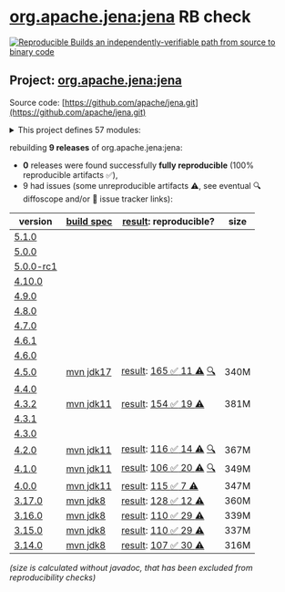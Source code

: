 [org.apache.jena:jena](https://central.sonatype.com/artifact/org.apache.jena/jena/versions) RB check
=======

[![Reproducible Builds](https://reproducible-builds.org/images/logos/rb.svg) an independently-verifiable path from source to binary code](https://reproducible-builds.org/)

## Project: [org.apache.jena:jena](https://central.sonatype.com/artifact/org.apache.jena/jena/versions)

Source code: [https://github.com/apache/jena.git](https://github.com/apache/jena.git)

<details><summary>This project defines 57 modules:</summary>

* [org.apache.jena:apache-jena](https://central.sonatype.com/artifact/org.apache.jena/apache-jena/4.5.0)
* [org.apache.jena:apache-jena-fuseki](https://central.sonatype.com/artifact/org.apache.jena/apache-jena-fuseki/4.5.0)
* [org.apache.jena:apache-jena-libs](https://central.sonatype.com/artifact/org.apache.jena/apache-jena-libs/4.5.0)
* [org.apache.jena:apache-jena-osgi](https://central.sonatype.com/artifact/org.apache.jena/apache-jena-osgi/4.5.0)
* [org.apache.jena:jena](https://central.sonatype.com/artifact/org.apache.jena/jena/4.5.0)
* [org.apache.jena:jena-arq](https://central.sonatype.com/artifact/org.apache.jena/jena-arq/4.5.0)
* [org.apache.jena:jena-base](https://central.sonatype.com/artifact/org.apache.jena/jena-base/4.5.0)
* [org.apache.jena:jena-cmds](https://central.sonatype.com/artifact/org.apache.jena/jena-cmds/4.5.0)
* [org.apache.jena:jena-commonsrdf](https://central.sonatype.com/artifact/org.apache.jena/jena-commonsrdf/4.5.0)
* [org.apache.jena:jena-core](https://central.sonatype.com/artifact/org.apache.jena/jena-core/4.5.0)
* [org.apache.jena:jena-db](https://central.sonatype.com/artifact/org.apache.jena/jena-db/4.5.0)
* [org.apache.jena:jena-dboe-base](https://central.sonatype.com/artifact/org.apache.jena/jena-dboe-base/4.5.0)
* [org.apache.jena:jena-dboe-index](https://central.sonatype.com/artifact/org.apache.jena/jena-dboe-index/4.5.0)
* [org.apache.jena:jena-dboe-index-test](https://central.sonatype.com/artifact/org.apache.jena/jena-dboe-index-test/4.5.0)
* [org.apache.jena:jena-dboe-storage](https://central.sonatype.com/artifact/org.apache.jena/jena-dboe-storage/4.5.0)
* [org.apache.jena:jena-dboe-trans-data](https://central.sonatype.com/artifact/org.apache.jena/jena-dboe-trans-data/4.5.0)
* [org.apache.jena:jena-dboe-transaction](https://central.sonatype.com/artifact/org.apache.jena/jena-dboe-transaction/4.5.0)
* [org.apache.jena:jena-elephas](https://central.sonatype.com/artifact/org.apache.jena/jena-elephas/4.5.0)
* [org.apache.jena:jena-elephas-common](https://central.sonatype.com/artifact/org.apache.jena/jena-elephas-common/4.5.0)
* [org.apache.jena:jena-elephas-io](https://central.sonatype.com/artifact/org.apache.jena/jena-elephas-io/4.5.0)
* [org.apache.jena:jena-elephas-mapreduce](https://central.sonatype.com/artifact/org.apache.jena/jena-elephas-mapreduce/4.5.0)
* [org.apache.jena:jena-elephas-stats](https://central.sonatype.com/artifact/org.apache.jena/jena-elephas-stats/4.5.0)
* [org.apache.jena:jena-examples](https://central.sonatype.com/artifact/org.apache.jena/jena-examples/4.5.0)
* [org.apache.jena:jena-extras](https://central.sonatype.com/artifact/org.apache.jena/jena-extras/4.5.0)
* [org.apache.jena:jena-fuseki](https://central.sonatype.com/artifact/org.apache.jena/jena-fuseki/4.5.0)
* [org.apache.jena:jena-fuseki-access](https://central.sonatype.com/artifact/org.apache.jena/jena-fuseki-access/4.5.0)
* [org.apache.jena:jena-fuseki-core](https://central.sonatype.com/artifact/org.apache.jena/jena-fuseki-core/4.5.0)
* [org.apache.jena:jena-fuseki-docker](https://central.sonatype.com/artifact/org.apache.jena/jena-fuseki-docker/4.5.0)
* [org.apache.jena:jena-fuseki-fulljar](https://central.sonatype.com/artifact/org.apache.jena/jena-fuseki-fulljar/4.5.0)
* [org.apache.jena:jena-fuseki-geosparql](https://central.sonatype.com/artifact/org.apache.jena/jena-fuseki-geosparql/4.5.0)
* [org.apache.jena:jena-fuseki-main](https://central.sonatype.com/artifact/org.apache.jena/jena-fuseki-main/4.5.0)
* [org.apache.jena:jena-fuseki-server](https://central.sonatype.com/artifact/org.apache.jena/jena-fuseki-server/4.5.0)
* [org.apache.jena:jena-fuseki-ui](https://central.sonatype.com/artifact/org.apache.jena/jena-fuseki-ui/4.5.0)
* [org.apache.jena:jena-fuseki-war](https://central.sonatype.com/artifact/org.apache.jena/jena-fuseki-war/4.5.0)
* [org.apache.jena:jena-fuseki-webapp](https://central.sonatype.com/artifact/org.apache.jena/jena-fuseki-webapp/4.5.0)
* [org.apache.jena:jena-geosparql](https://central.sonatype.com/artifact/org.apache.jena/jena-geosparql/4.5.0)
* [org.apache.jena:jena-integration-tests](https://central.sonatype.com/artifact/org.apache.jena/jena-integration-tests/4.5.0)
* [org.apache.jena:jena-iri](https://central.sonatype.com/artifact/org.apache.jena/jena-iri/4.5.0)
* [org.apache.jena:jena-jdbc](https://central.sonatype.com/artifact/org.apache.jena/jena-jdbc/4.5.0)
* [org.apache.jena:jena-jdbc-core](https://central.sonatype.com/artifact/org.apache.jena/jena-jdbc-core/4.5.0)
* [org.apache.jena:jena-jdbc-driver-bundle](https://central.sonatype.com/artifact/org.apache.jena/jena-jdbc-driver-bundle/4.5.0)
* [org.apache.jena:jena-jdbc-driver-mem](https://central.sonatype.com/artifact/org.apache.jena/jena-jdbc-driver-mem/4.5.0)
* [org.apache.jena:jena-jdbc-driver-remote](https://central.sonatype.com/artifact/org.apache.jena/jena-jdbc-driver-remote/4.5.0)
* [org.apache.jena:jena-jdbc-driver-tdb](https://central.sonatype.com/artifact/org.apache.jena/jena-jdbc-driver-tdb/4.5.0)
* [org.apache.jena:jena-osgi](https://central.sonatype.com/artifact/org.apache.jena/jena-osgi/4.5.0)
* [org.apache.jena:jena-osgi-features](https://central.sonatype.com/artifact/org.apache.jena/jena-osgi-features/4.5.0)
* [org.apache.jena:jena-permissions](https://central.sonatype.com/artifact/org.apache.jena/jena-permissions/4.5.0)
* [org.apache.jena:jena-querybuilder](https://central.sonatype.com/artifact/org.apache.jena/jena-querybuilder/4.5.0)
* [org.apache.jena:jena-rdfconnection](https://central.sonatype.com/artifact/org.apache.jena/jena-rdfconnection/4.5.0)
* [org.apache.jena:jena-sdb](https://central.sonatype.com/artifact/org.apache.jena/jena-sdb/4.5.0)
* [org.apache.jena:jena-shacl](https://central.sonatype.com/artifact/org.apache.jena/jena-shacl/4.5.0)
* [org.apache.jena:jena-shaded-guava](https://central.sonatype.com/artifact/org.apache.jena/jena-shaded-guava/4.5.0)
* [org.apache.jena:jena-shex](https://central.sonatype.com/artifact/org.apache.jena/jena-shex/4.5.0)
* [org.apache.jena:jena-tdb](https://central.sonatype.com/artifact/org.apache.jena/jena-tdb/4.5.0)
* [org.apache.jena:jena-tdb2](https://central.sonatype.com/artifact/org.apache.jena/jena-tdb2/4.5.0)
* [org.apache.jena:jena-text](https://central.sonatype.com/artifact/org.apache.jena/jena-text/4.5.0)
* [org.apache.jena:jena-text-es](https://central.sonatype.com/artifact/org.apache.jena/jena-text-es/4.5.0)
</details>

rebuilding **9 releases** of org.apache.jena:jena:
- **0** releases were found successfully **fully reproducible** (100% reproducible artifacts :white_check_mark:),
- 9 had issues (some unreproducible artifacts :warning:, see eventual :mag: diffoscope and/or :memo: issue tracker links):

| version | [build spec](/BUILDSPEC.md) | [result](https://reproducible-builds.org/docs/jvm/): reproducible? | size |
| -- | --------- | ------ | -- |
| [5.1.0](https://central.sonatype.com/artifact/org.apache.jena/jena/5.1.0/pom) | | | |
| [5.0.0](https://central.sonatype.com/artifact/org.apache.jena/jena/5.0.0/pom) | | | |
| [5.0.0-rc1](https://central.sonatype.com/artifact/org.apache.jena/jena/5.0.0-rc1/pom) | | | |
| [4.10.0](https://central.sonatype.com/artifact/org.apache.jena/jena/4.10.0/pom) | | | |
| [4.9.0](https://central.sonatype.com/artifact/org.apache.jena/jena/4.9.0/pom) | | | |
| [4.8.0](https://central.sonatype.com/artifact/org.apache.jena/jena/4.8.0/pom) | | | |
| [4.7.0](https://central.sonatype.com/artifact/org.apache.jena/jena/4.7.0/pom) | | | |
| [4.6.1](https://central.sonatype.com/artifact/org.apache.jena/jena/4.6.1/pom) | | | |
| [4.6.0](https://central.sonatype.com/artifact/org.apache.jena/jena/4.6.0/pom) | | | |
| [4.5.0](https://central.sonatype.com/artifact/org.apache.jena/jena/4.5.0/pom) | [mvn jdk17](jena-4.5.0.buildspec) | [result](jena-4.5.0.buildinfo): [165 :white_check_mark:  11 :warning:](jena-4.5.0.buildcompare) [:mag:](jena-4.5.0.diffoscope) | 340M |
| [4.4.0](https://central.sonatype.com/artifact/org.apache.jena/jena/4.4.0/pom) | | | |
| [4.3.2](https://central.sonatype.com/artifact/org.apache.jena/jena/4.3.2/pom) | [mvn jdk11](jena-4.3.2.buildspec) | [result](jena-4.3.2.buildinfo): [154 :white_check_mark:  19 :warning:](jena-4.3.2.buildcompare) | 381M |
| [4.3.1](https://central.sonatype.com/artifact/org.apache.jena/jena/4.3.1/pom) | | | |
| [4.3.0](https://central.sonatype.com/artifact/org.apache.jena/jena/4.3.0/pom) | | | |
| [4.2.0](https://central.sonatype.com/artifact/org.apache.jena/jena/4.2.0/pom) | [mvn jdk11](jena-4.2.0.buildspec) | [result](jena-4.2.0.buildinfo): [116 :white_check_mark:  14 :warning:](jena-4.2.0.buildcompare) [:mag:](jena-4.2.0.diffoscope) | 367M |
| [4.1.0](https://central.sonatype.com/artifact/org.apache.jena/jena/4.1.0/pom) | [mvn jdk11](jena-4.1.0.buildspec) | [result](jena-4.1.0.buildinfo): [106 :white_check_mark:  20 :warning:](jena-4.1.0.buildcompare) [:mag:](jena-4.1.0.diffoscope) | 349M |
| [4.0.0](https://central.sonatype.com/artifact/org.apache.jena/jena/4.0.0/pom) | [mvn jdk11](jena-4.0.0.buildspec) | [result](jena-4.0.0.buildinfo): [115 :white_check_mark:  7 :warning:](jena-4.0.0.buildcompare) | 347M |
| [3.17.0](https://central.sonatype.com/artifact/org.apache.jena/jena/3.17.0/pom) | [mvn jdk8](jena-3.17.0.buildspec) | [result](jena-osgi-features-3.17.0.buildinfo): [128 :white_check_mark:  12 :warning:](jena-osgi-features-3.17.0.buildcompare) | 360M |
| [3.16.0](https://central.sonatype.com/artifact/org.apache.jena/jena/3.16.0/pom) | [mvn jdk8](jena-3.16.0.buildspec) | [result](jena-osgi-features-3.16.0.buildinfo): [110 :white_check_mark:  29 :warning:](jena-osgi-features-3.16.0.buildcompare) | 339M |
| [3.15.0](https://central.sonatype.com/artifact/org.apache.jena/jena/3.15.0/pom) | [mvn jdk8](jena-3.15.0.buildspec) | [result](jena-osgi-features-3.15.0.buildinfo): [110 :white_check_mark:  29 :warning:](jena-osgi-features-3.15.0.buildcompare) | 337M |
| [3.14.0](https://central.sonatype.com/artifact/org.apache.jena/jena/3.14.0/pom) | [mvn jdk8](jena-3.14.0.buildspec) | [result](jena-osgi-features-3.14.0.buildinfo): [107 :white_check_mark:  30 :warning:](jena-osgi-features-3.14.0.buildcompare) | 316M |

<i>(size is calculated without javadoc, that has been excluded from reproducibility checks)</i>
